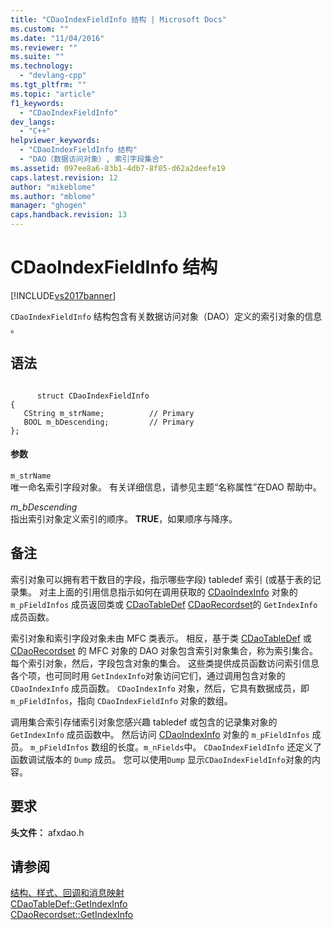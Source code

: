 ```yaml
---
title: "CDaoIndexFieldInfo 结构 | Microsoft Docs"
ms.custom: ""
ms.date: "11/04/2016"
ms.reviewer: ""
ms.suite: ""
ms.technology: 
  - "devlang-cpp"
ms.tgt_pltfrm: ""
ms.topic: "article"
f1_keywords: 
  - "CDaoIndexFieldInfo"
dev_langs: 
  - "C++"
helpviewer_keywords: 
  - "CDaoIndexFieldInfo 结构"
  - "DAO（数据访问对象）, 索引字段集合"
ms.assetid: 097ee8a6-83b1-4db7-8f05-d62a2deefe19
caps.latest.revision: 12
author: "mikeblome"
ms.author: "mblome"
manager: "ghogen"
caps.handback.revision: 13
---
```

# CDaoIndexFieldInfo 结构
[!INCLUDE[vs2017banner](../../assembler/inline/includes/vs2017banner.md)]

`CDaoIndexFieldInfo` 结构包含有关数据访问对象（DAO）定义的索引对象的信息 。  
  
## 语法  
  
```  
  
      struct CDaoIndexFieldInfo  
{  
   CString m_strName;          // Primary  
   BOOL m_bDescending;         // Primary  
};  
```  
  
#### 参数  
 `m_strName`  
 唯一命名索引字段对象。  有关详细信息，请参见主题“名称属性”在DAO 帮助中。  
  
 *m\_bDescending*  
 指出索引对象定义索引的顺序。  **TRUE**，如果顺序与降序。  
  
## 备注  
 索引对象可以拥有若干数目的字段，指示哪些字段\) tabledef 索引 \(或基于表的记录集。  对主上面的引用信息指示如何在调用获取的 [CDaoIndexInfo](../../mfc/reference/cdaoindexinfo-structure.md) 对象的 `m_pFieldInfos` 成员返回类或 [CDaoTableDef](../Topic/CDaoTableDef::GetIndexInfo.md) [CDaoRecordset](../Topic/CDaoRecordset::GetIndexInfo.md)的 `GetIndexInfo` 成员函数。  
  
 索引对象和索引字段对象未由 MFC 类表示。  相反，基于类 [CDaoTableDef](../../mfc/reference/cdaotabledef-class.md) 或[CDaoRecordset](../../mfc/reference/cdaorecordset-class.md) 的 MFC 对象的 DAO 对象包含索引对象集合，称为索引集合。  每个索引对象，然后，字段包含对象的集合。  这些类提供成员函数访问索引信息各个项，也可同时用 `GetIndexInfo`对象访问它们，通过调用包含对象的 `CDaoIndexInfo` 成员函数。  `CDaoIndexInfo` 对象，然后，它具有数据成员，即 `m_pFieldInfos`，指向 `CDaoIndexFieldInfo` 对象的数组。  
  
 调用集合索引存储索引对象您感兴趣 tabledef 或包含的记录集对象的 `GetIndexInfo` 成员函数中。  然后访问 [CDaoIndexInfo](../../mfc/reference/cdaoindexinfo-structure.md) 对象的 `m_pFieldInfos` 成员。  `m_pFieldInfos` 数组的长度。`m_nFields`中。  `CDaoIndexFieldInfo` 还定义了函数调试版本的 `Dump` 成员。  您可以使用`Dump` 显示`CDaoIndexFieldInfo`对象的内容。  
  
## 要求  
 **头文件：** afxdao.h  
  
## 请参阅  
 [结构、样式、回调和消息映射](../../mfc/reference/structures-styles-callbacks-and-message-maps.md)   
 [CDaoTableDef::GetIndexInfo](../Topic/CDaoTableDef::GetIndexInfo.md)   
 [CDaoRecordset::GetIndexInfo](../Topic/CDaoRecordset::GetIndexInfo.md)
